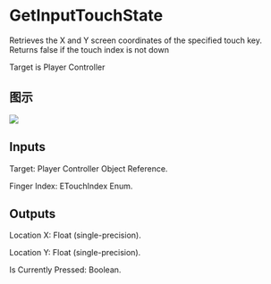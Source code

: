# GetInputTouchState

Retrieves the X and Y screen coordinates of the specified touch key. Returns false if the touch index is not down

Target is Player Controller

## 图示

![]($-20221218-19071154.png)

## Inputs

Target: Player Controller Object Reference.

Finger Index: ETouchIndex Enum.  

## Outputs

Location X: Float (single-precision).

Location Y: Float (single-precision).

Is Currently Pressed: Boolean.

